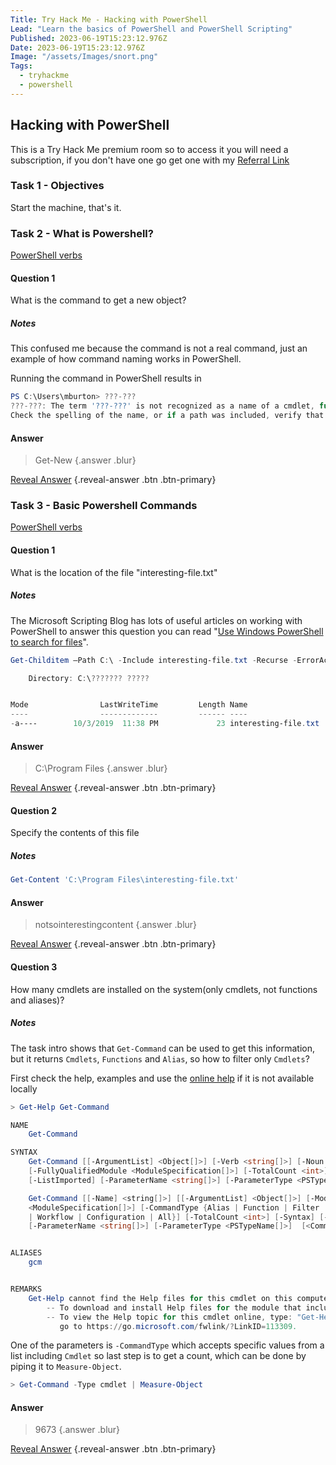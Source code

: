 ```yaml
---
Title: Try Hack Me - Hacking with PowerShell
Lead: "Learn the basics of PowerShell and PowerShell Scripting"
Published: 2023-06-19T15:23:12.976Z
Date: 2023-06-19T15:23:12.976Z
Image: "/assets/Images/snort.png"
Tags:
  - tryhackme
  - powershell
---
```


## Hacking with PowerShell

This is a Try Hack Me premium room so to access it you will need a subscription, if you don't have one go get one with my [Referral Link](https://tryhackme.com/signup?referrer=638ca30a6675850049e4858e)

### Task 1 -  Objectives

Start the machine, that's it.

### Task 2 - What is Powershell?

[PowerShell verbs](https://docs.microsoft.com/en-us/powershell/scripting/developer/cmdlet/approved-verbs-for-windows-powershell-commands?view=powershell-7)


#### Question 1

What is the command to get a new object?

##### Notes

This confused me because the command is not a real command, just an example of how command naming works in PowerShell.

Running the command in PowerShell results in

``` powershell
PS C:\Users\mburton> ???-???
???-???: The term '???-???' is not recognized as a name of a cmdlet, function, script file, or executable program.
Check the spelling of the name, or if a path was included, verify that the path is correct and try again.
```

#### Answer
> Get-New {.answer .blur} 

[Reveal Answer](#) {.reveal-answer .btn .btn-primary}


### Task 3 - Basic Powershell Commands

[PowerShell verbs](https://docs.microsoft.com/en-us/powershell/scripting/developer/cmdlet/approved-verbs-for-windows-powershell-commands?view=powershell-7)


#### Question 1

What is the location of the file "interesting-file.txt"

##### Notes

The Microsoft Scripting Blog has lots of useful articles on working with PowerShell to answer this question you can read "[Use Windows PowerShell to search for files](https://devblogs.microsoft.com/scripting/use-windows-powershell-to-search-for-files/)".

``` powershell
Get-Childitem –Path C:\ -Include interesting-file.txt -Recurse -ErrorAction SilentlyContinue

    Directory: C:\??????? ?????


Mode                LastWriteTime         Length Name
----                -------------         ------ ----
-a----        10/3/2019  11:38 PM             23 interesting-file.txt
```

#### Answer
> C:\Program Files {.answer .blur} 

[Reveal Answer](#) {.reveal-answer .btn .btn-primary}

#### Question 2

Specify the contents of this file

##### Notes

``` powershell
Get-Content 'C:\Program Files\interesting-file.txt'
```

#### Answer
> notsointerestingcontent {.answer .blur}

[Reveal Answer](#) {.reveal-answer .btn .btn-primary}

#### Question 3

How many cmdlets are installed on the system(only cmdlets, not functions and aliases)?

##### Notes

The task intro shows that `Get-Command` can be used to get this information, but it returns `Cmdlets`, `Functions` and `Alias`, so how to filter only `Cmdlets`?

First check the help, examples and use the [online help](https://learn.microsoft.com/en-gb/powershell/module/microsoft.powershell.core/get-command?view=powershell-7.3&viewFallbackFrom=powershell-6) if it is not available locally 

``` powershell
> Get-Help Get-Command

NAME
    Get-Command

SYNTAX
    Get-Command [[-ArgumentList] <Object[]>] [-Verb <string[]>] [-Noun <string[]>] [-Module <string[]>]
    [-FullyQualifiedModule <ModuleSpecification[]>] [-TotalCount <int>] [-Syntax] [-ShowCommandInfo] [-All]
    [-ListImported] [-ParameterName <string[]>] [-ParameterType <PSTypeName[]>]  [<CommonParameters>]

    Get-Command [[-Name] <string[]>] [[-ArgumentList] <Object[]>] [-Module <string[]>] [-FullyQualifiedModule
    <ModuleSpecification[]>] [-CommandType {Alias | Function | Filter | Cmdlet | ExternalScript | Application | Script
    | Workflow | Configuration | All}] [-TotalCount <int>] [-Syntax] [-ShowCommandInfo] [-All] [-ListImported]
    [-ParameterName <string[]>] [-ParameterType <PSTypeName[]>]  [<CommonParameters>]


ALIASES
    gcm


REMARKS
    Get-Help cannot find the Help files for this cmdlet on this computer. It is displaying only partial help.
        -- To download and install Help files for the module that includes this cmdlet, use Update-Help.
        -- To view the Help topic for this cmdlet online, type: "Get-Help Get-Command -Online" or
           go to https://go.microsoft.com/fwlink/?LinkID=113309.
```

One of the parameters is `-CommandType` which accepts specific values from a list including `Cmdlet` so last step is to get a count, which can be done by piping it to `Measure-Object`.

``` powershell
> Get-Command -Type cmdlet | Measure-Object
```

#### Answer
> 9673 {.answer .blur}

[Reveal Answer](#) {.reveal-answer .btn .btn-primary}

